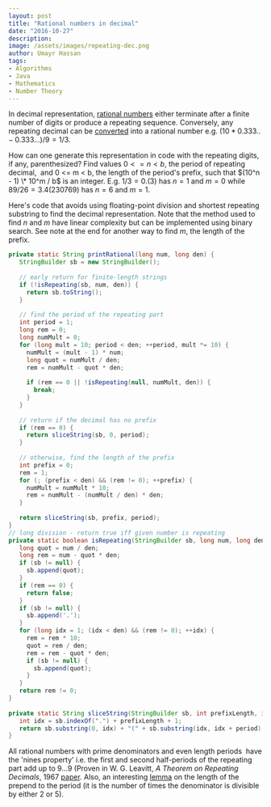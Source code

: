 ```yaml
---
layout: post
title: "Rational numbers in decimal"
date: "2016-10-27"
description:
image: /assets/images/repeating-dec.png
author: Umayr Hassan
tags:
- Algorithms
- Java
- Mathematics
- Number Theory
---
```


In decimal representation, [rational numbers](https://en.wikipedia.org/wiki/Rational_number) either terminate after a 
finite number of digits or produce a repeating sequence. Conversely, any repeating decimal can be 
[converted](http://mathcentral.uregina.ca/QQ/database/QQ.09.06/h/lil1.html) into a rational number e.g. 
$(10 * 0.333.. - 0.333...) / 9 = 1/3$.

How can one generate this representation in code with the repeating digits, if any, parenthesized? Find values $0 <= n < b$, 
the period of repeating decimal,  and 0 <= m < b, the length of the period's prefix, such that $(10^n - 1) \* 10^m / b$ is 
an integer. E.g. $1 / 3 = 0.(3)$ has $n = 1$ and $m = 0$ while $89/26 = 3.4(230769)$ has $n = 6$ and $m = 1$.

Here's code that avoids using floating-point division and shortest repeating substring to find the decimal representation. 
Note that the method used to find $n$ and $m$ have linear complexity but can be implemented using binary search. 
See note at the end for another way to find $m$, the length of the prefix.

```java
private static String printRational(long num, long den) {
   StringBuilder sb = new StringBuilder();
 
   // early return for finite-length strings
   if (!isRepeating(sb, num, den)) {
     return sb.toString();
   }
 
   // find the period of the repeating part
   int period = 1;
   long rem = 0;
   long numMult = 0;
   for (long mult = 10; period < den; ++period, mult *= 10) {
     numMult = (mult - 1) * num;
     long quot = numMult / den;
     rem = numMult - quot * den;
 
     if (rem == 0 || !isRepeating(null, numMult, den)) {
       break;
     }
   }
 
   // return if the decimal has no prefix
   if (rem == 0) {
     return sliceString(sb, 0, period);
   }
 
   // otherwise, find the length of the prefix
   int prefix = 0;
   rem = 1;
   for (; (prefix < den) && (rem != 0); ++prefix) {
     numMult = numMult * 10;
     rem = numMult - (numMult / den) * den;
   }
 
   return sliceString(sb, prefix, period);
}
// long division - return true iff given number is repeating
private static boolean isRepeating(StringBuilder sb, long num, long den) {
   long quot = num / den;
   long rem = num - quot * den;
   if (sb != null) {
     sb.append(quot);
   }
   if (rem == 0) {
     return false;
   }
   if (sb != null) {
     sb.append('.');
   }
   for (long idx = 1; (idx < den) && (rem != 0); ++idx) {
     rem = rem * 10;
     quot = rem / den;
     rem = rem - quot * den;
     if (sb != null) {
       sb.append(quot);
     }
   }
   return rem != 0;
}
 
private static String sliceString(StringBuilder sb, int prefixLength, int period) {
   int idx = sb.indexOf(".") + prefixLength + 1;
   return sb.substring(0, idx) + "(" + sb.substring(idx, idx + period) + ")";
}
```

All rational numbers with prime denominators and even length periods  have the 'nines property' i.e. the first and 
second half-periods of the repeating part add up to 9...9 (Proven in W. G. Leavitt, _A Theorem on Repeating Decimals_, 
1967 [paper](http://digitalcommons.unl.edu/cgi/viewcontent.cgi?article=1047&context=mathfacpub). Also, an interesting 
[lemma](http://mathoverflow.net/questions/41736/how-do-you-calculate-prove-the-length-of-n-the-number-of-non-repeating-digits-p) 
on the length of the prepend to the period (it is the number of times the denominator is divisible by either 2 or 5).
